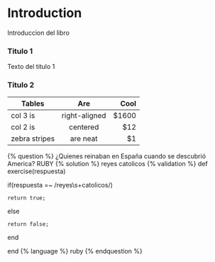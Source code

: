 # Introduction

Introduccion del libro

### Titulo 1

Texto del titulo 1

### Titulo 2

| Tables        | Are           | Cool  |
| ------------- |:-------------:| -----:|
| col 3 is      | right-aligned | $1600 |
| col 2 is      | centered      |   $12 |
| zebra stripes | are neat      |    $1 |


{% question %}
¿Quienes reinaban en España cuando se descubrió America? RUBY
{% solution %}
reyes catolicos
{% validation %}
def exercise(respuesta)

  if(respuesta =~ /reyes\s+catolicos/)

    return true;

  else

    return false;

  end

end
{% language %}
ruby
{% endquestion %}
